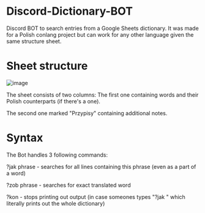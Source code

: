 # Discord-Dictionary-BOT
Discord BOT to search entries from a Google Sheets dictionary. It was made for a Polish conlang project but can work for any other language given the same structure sheet.
# Sheet structure
![image](https://user-images.githubusercontent.com/85286463/135252138-7075e154-6925-47b1-a044-6875cd336b24.png)

The sheet consists of two columns:
The first one containing words and their Polish counterparts (if there's a one).

The second one marked "Przypisy" containing additional notes.
# Syntax
The Bot handles 3 following commands:

?jak phrase - searches for all lines containing this phrase (even as a part of a word)

?zob phrase - searches for exact translated word

?kon - stops printing out output (in case someones types "?jak  " which literally prints out the whole dictionary)

